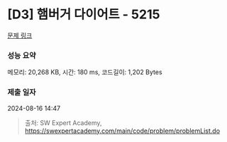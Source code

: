 # [D3] 햄버거 다이어트 - 5215 

[문제 링크](https://swexpertacademy.com/main/code/problem/problemDetail.do?contestProbId=AWT-lPB6dHUDFAVT) 

### 성능 요약

메모리: 20,268 KB, 시간: 180 ms, 코드길이: 1,202 Bytes

### 제출 일자

2024-08-16 14:47



> 출처: SW Expert Academy, https://swexpertacademy.com/main/code/problem/problemList.do